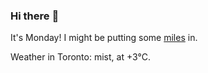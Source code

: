 ### Hi there :wave:

It's Monday! I might be putting some [miles](https://www.strava.com/athletes/889963) in.

Weather in Toronto: mist, at +3°C.
